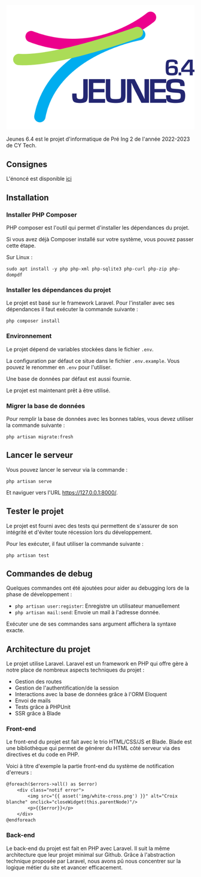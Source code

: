![logo](logo.svg)

Jeunes 6.4 est le projet d'informatique de Pré Ing 2 de l'année 2022-2023 de CY Tech.

## Consignes

L'énoncé est disponible [ici](énoncé.pdf)

## Installation

### Installer PHP Composer

PHP composer est l'outil qui permet d'installer les dépendances du projet.

Si vous avez déjà Composer installé sur votre système, vous pouvez passer cette étape.

Sur Linux :

```shell
sudo apt install -y php php-xml php-sqlite3 php-curl php-zip php-dompdf 
```

### Installer les dépendances du projet

Le projet est basé sur le framework Laravel. Pour l'installer avec ses dépendances il faut exécuter la commande
suivante :

```shell
php composer install
```

### Environnement

Le projet dépend de variables stockées dans le fichier `.env`.

La configuration par défaut ce situe dans le fichier `.env.example`.
Vous pouvez le renommer en `.env` pour l'utiliser.

Une base de données par défaut est aussi fournie.

Le projet est maintenant prêt à être utilisé.

### Migrer la base de données

Pour remplir la base de données avec les bonnes tables, vous devez utiliser la commande suivante :

```shell
php artisan migrate:fresh
```

## Lancer le serveur

Vous pouvez lancer le serveur via la commande :

```shell
php artisan serve
```

Et naviguer vers l'URL https://127.0.0.1:8000/.

## Tester le projet

Le projet est fourni avec des tests qui permettent de s'assurer de son intégrité et d'éviter toute récession lors du
développement.

Pour les exécuter, il faut utiliser la commande suivante :

```shell
php artisan test
```

## Commandes de debug

Quelques commandes ont été ajoutées pour aider au debugging lors de la phase de développement :

- `php artisan user:register`: Enregistre un utilisateur manuellement
- `php artisan mail:send`: Envoie un mail à l'adresse donnée.

Exécuter une de ses commandes sans argument affichera la syntaxe exacte.

## Architecture du projet

Le projet utilise Laravel. Laravel est un framework en PHP qui offre gère à notre place de nombreux aspects techniques
du projet :

- Gestion des routes
- Gestion de l'authentification/de la session
- Interactions avec la base de données grâce à l'ORM Eloquent
- Envoi de mails
- Tests grâce à PHPUnit
- SSR grâce à Blade

### Front-end

Le front-end du projet est fait avec le trio HTML/CSS/JS et Blade. Blade est une bibliothèque qui permet de générer du
HTML côté serveur via des directives et du code en PHP.

Voici à titre d'exemple la partie front-end du système de notification d'erreurs :

```blade
@foreach($errors->all() as $error)
    <div class="notif error">
        <img src="{{ asset('img/white-cross.png') }}" alt="Croix blanche" onclick="closeWidget(this.parentNode)"/>
        <p>{{$error}}</p>
    </div>
@endforeach
```

### Back-end

Le back-end du projet est fait en PHP avec Laravel. Il suit la même architecture que leur projet minimal sur Github.
Grâce à l'abstraction technique proposée par Laravel, nous avons pû nous concentrer sur la logique métier du site et
avancer efficacement.
